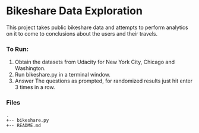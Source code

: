 # Bikeshare Data Exploration

This project takes public bikeshare data and attempts to perform analytics on it to come to conclusions about the users and their travels.

### To Run:

1. Obtain the datasets from Udacity for New York City, Chicago and Washington.
2. Run bikeshare.py in a terminal window.
3. Answer The questions as prompted, for randomized results just hit enter 3 times in a row.

### Files

```
.
+-- bikeshare.py
+-- README.md
```
